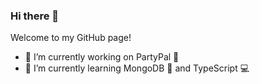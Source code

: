 ### Hi there 👋

Welcome to my GitHub page!

- 🔭 I’m currently working on PartyPal 🎉 
- 🌱 I’m currently learning MongoDB 🍃 and TypeScript 💻 
